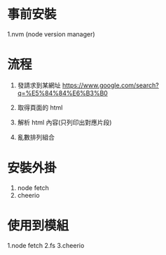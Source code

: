 # 事前安裝

1.nvm (node version manager)

# 流程

1. 發請求到某網址 https://www.google.com/search?q=%E5%84%84%E6%B3%B0

2. 取得頁面的 html

3. 解析 html 內容(只列印出對應片段)

4. 亂數排列組合

# 安裝外掛

1. node fetch
2. cheerio

# 使用到模組

1.node fetch
2.fs
3.cheerio